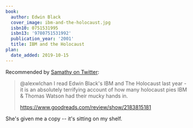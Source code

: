 ```yaml
---
book:
  author: Edwin Black
  cover_image: ibm-and-the-holocaust.jpg
  isbn10: 0751531995
  isbn13: '9780751531992'
  publication_year: '2001'
  title: IBM and the Holocaust
plan:
  date_added: 2019-10-15
---
```


Recommended by [Samathy on Twitter](https://twitter.com/Samathy_Barratt/status/1184033320851640320):

> @alexwlchan I read Edwin Black's IBM and The Holocaust last year - it is an absolutely terrifying account of how many holocaust pies IBM & Thomas Watson had their mucky hands in.
>
> <https://www.goodreads.com/review/show/2183815181>

She's given me a copy -- it's sitting on my shelf.

